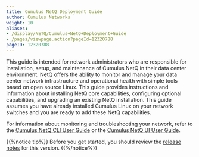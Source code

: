 ```yaml
---
title: Cumulus NetQ Deployment Guide
author: Cumulus Networks
weight: 10
aliases:
- /display/NETQ/Cumulus+NetQ+Deployment+Guide
- /pages/viewpage.action?pageId=12320788
pageID: 12320788
---
```

This guide is intended for network administrators who are responsible for installation, setup, and maintenance of Cumulus NetQ in their data center environment. NetQ offers the ability to monitor and manage your data center network infrastructure and operational health with simple tools based on open source Linux. This guide provides instructions and information about installing NetQ core capabilities, configuring optional capabilities, and upgrading an existing NetQ installation. This guide assumes you have already installed Cumulus Linux on your network switches and you are ready to add these NetQ capabilities.

For information about monitoring and troubleshooting your network, refer to the [Cumulus NetQ CLI User Guide](/cumulus-netq/Cumulus-NetQ-CLI-User-Guide/) or the [Cumulus NetQ UI User Guide](/cumulus-netq/Cumulus-NetQ-UI-User-Guide).

{{%notice tip%}}
Before you get started, you should review the [release notes](https://support.cumulusnetworks.com/hc/en-us/articles/360041040413) for this version.
{{%/notice%}}
